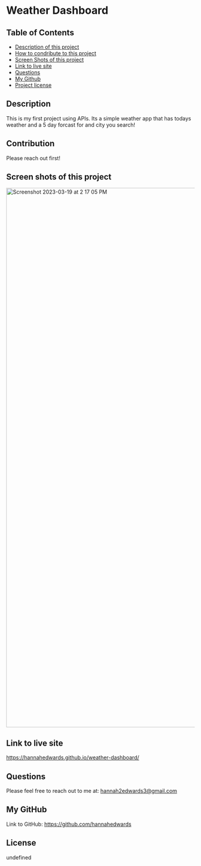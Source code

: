 # Weather Dashboard
## Table of Contents
- [Description of this project](#Description)
- [How to condribute to this project](#Contribution)
- [Screen Shots of this project](#Screen-shots)
- [Link to live site](#link-to-live-site)
- [Questions](#Email)
- [My Github](#GitHub)
- [Project license](#License)
## Description
This is my first project using APIs. Its a simple weather app that has todays weather and a 5 day forcast for and city you search!
## Contribution 
Please reach out first!
## Screen shots of this project
<img width="1440" alt="Screenshot 2023-03-19 at 2 17 05 PM" src="https://user-images.githubusercontent.com/44388330/226198456-bb466335-c03b-405d-a173-648f2045c0ce.png">

## Link to live site
https://hannahedwards.github.io/weather-dashboard/
## Questions
Please feel free to reach out to me at: hannah2edwards3@gmail.com
## My GitHub
Link to GitHub: https://github.com/hannahedwards
## License
undefined

